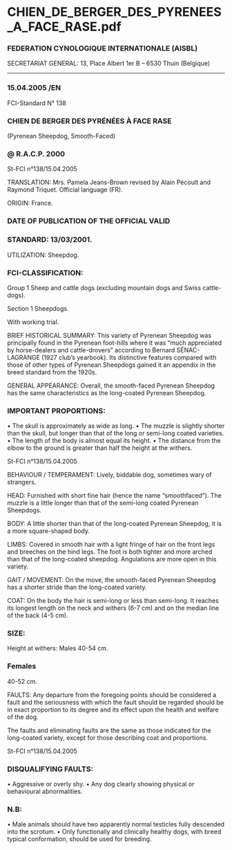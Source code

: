 # CHIEN_DE_BERGER_DES_PYRENEES_A_FACE_RASE.pdf


### FEDERATION CYNOLOGIQUE INTERNATIONALE (AISBL)


SECRETARIAT GENERAL: 13, Place Albert 1er  B – 6530 Thuin (Belgique)
______________________________________________________________________________


### 15.04.2005 /EN



FCI-Standard N° 138

### CHIEN DE BERGER DES PYRÉNÉES À FACE RASE


(Pyrenean Sheepdog, Smooth-Faced)



### @ R.A.C.P. 2000





St-FCI n°138/15.04.2005

TRANSLATION: Mrs. Pamela Jeans-Brown revised by Alain
Pécoult and Raymond Triquet. Official language (FR).

ORIGIN: France.

### DATE OF PUBLICATION OF THE OFFICIAL VALID



### STANDARD: 13/03/2001.



UTILIZATION: Sheepdog.

### FCI-CLASSIFICATION:


Group 1 Sheep and cattle dogs
(excluding mountain dogs
and Swiss cattle-dogs).

Section 1 Sheepdogs.

With working trial.

BRIEF HISTORICAL SUMMARY: This variety of Pyrenean
Sheepdog was principally found in the Pyrenean foot-hills where it
was “much appreciated by horse-dealers and cattle-drovers”
according to Bernard SÉNAC-LAGRANGE (1927 club’s yearbook).
Its distinctive features compared with those of other types of
Pyrenean Sheepdogs gained it an appendix in the breed standard
from the 1920s.

GENERAL APPEARANCE: Overall, the smooth-faced Pyrenean
Sheepdog has the same characteristics as the long-coated Pyrenean
Sheepdog.

### IMPORTANT PROPORTIONS:


•
The skull is approximately as wide as long.
•
The muzzle is slightly shorter than the skull, but longer than
that of the long or semi-long coated varieties.
•
The length of the body is almost equal its height.
•
The distance from the elbow to the ground is greater than
half the height at the withers.




St-FCI n°138/15.04.2005

BEHAVIOUR / TEMPERAMENT: Lively, biddable dog,
sometimes wary of strangers.

HEAD:  Furnished with short fine hair (hence the name “smoothfaced”). The muzzle is a little longer than that of the semi-long
coated Pyrenean Sheepdogs.

BODY: A little shorter than that of the long-coated Pyrenean
Sheepdog, it is a more square-shaped body.

LIMBS: Covered in smooth hair with a light fringe of hair on the
front legs and breeches on the hind legs.  The foot is both tighter and
more arched than that of the long-coated sheepdog.
Angulations are more open in this variety.

GAIT / MOVEMENT:  On the move, the smooth-faced Pyrenean
Sheepdog has a shorter stride than the long-coated variety.

COAT: On the body the hair is semi-long or less than semi-long.  It
reaches its longest length on the neck and withers (6-7 cm) and on
the median line of the back (4-5 cm).

### SIZE:


Height at withers: Males
40-54 cm.

### Females


40-52 cm.


FAULTS: Any departure from the foregoing points should be
considered a fault and the seriousness with which the fault should be
regarded should be in exact proportion to its degree and its effect
upon the health and welfare of the dog.

The faults and eliminating faults are the same as those indicated for
the long-coated variety, except for those describing coat and
proportions.




St-FCI n°138/15.04.2005

### DISQUALIFYING FAULTS:


•
Aggressive or overly shy.
•
Any
dog
clearly showing
physical
or
behavioural
abnormalities.


### N.B:


•
Male animals should have two apparently normal testicles
fully descended into the scrotum.
•
Only functionally and clinically healthy dogs, with breed
typical conformation, should be used for breeding.






